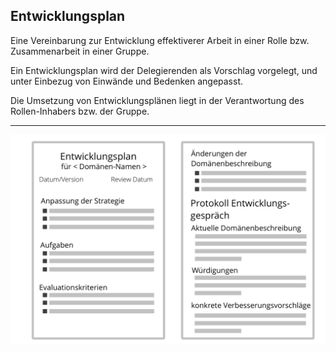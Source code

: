 ## Entwicklungsplan

Eine Vereinbarung zur Entwicklung effektiverer Arbeit in einer Rolle bzw. Zusammenarbeit in einer Gruppe.

Ein Entwicklungsplan wird der Delegierenden als Vorschlag vorgelegt, und unter Einbezug von Einwände und Bedenken angepasst.

Die Umsetzung von Entwicklungsplänen liegt in der Verantwortung des Rollen-Inhabers bzw. der Gruppe.

* * *

![inline,fit](img/templates/development-plan-template.png)
